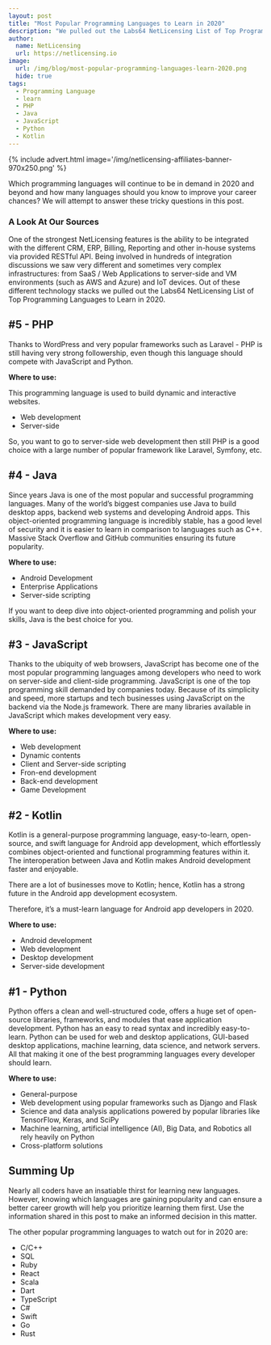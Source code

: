 ```yaml
---
layout: post
title: "Most Popular Programming Languages to Learn in 2020"
description: "We pulled out the Labs64 NetLicensing List of Top Programming Languages to Learn in 2020"
author:
  name: NetLicensing
  url: https://netlicensing.io
image:
  url: /img/blog/most-popular-programming-languages-learn-2020.png
  hide: true
tags:
  - Programming Language
  - learn
  - PHP
  - Java
  - JavaScript
  - Python
  - Kotlin
---
```


{% include advert.html image='/img/netlicensing-affiliates-banner-970x250.png' %}

Which programming languages will continue to be in demand in 2020 and beyond and how many languages should you know to improve your career chances?
We will attempt to answer these tricky questions in this post.

### A Look At Our Sources

One of the strongest NetLicensing features is the ability to be integrated with the different CRM, ERP, Billing, Reporting and other in-house systems via provided RESTful API.
Being involved in hundreds of integration discussions we saw very different and sometimes very complex infrastructures: from SaaS / Web Applications to server-side and VM environments (such as AWS and Azure) and IoT devices.
Out of these different technology stacks we pulled out the Labs64 NetLicensing List of Top Programming Languages to Learn in 2020.

## #5 - PHP

Thanks to WordPress and very popular frameworks such as Laravel - PHP is still having very strong followership, even though this language should compete with JavaScript and Python.

**Where to use:**

This programming language is used to build dynamic and interactive websites.

- Web development
- Server-side

So, you want to go to server-side web development then still PHP is a good choice with a large number of popular framework like Laravel, Symfony, etc.

## #4 - Java

Since years Java is one of the most popular and successful programming languages.
Many of the world’s biggest companies use Java to build desktop apps, backend web systems and developing Android apps.
This object-oriented programming language is incredibly stable, has a good level of security and it is easier to learn in comparison to languages such as C++.
Massive Stack Overflow and GitHub communities ensuring its future popularity.

**Where to use:**

- Android Development
- Enterprise Applications
- Server-side scripting

If you want to deep dive into object-oriented programming and polish your skills, Java is the best choice for you.

## #3 - JavaScript

Thanks to the ubiquity of web browsers, JavaScript has become one of the most popular programming languages among developers who need to work on server-side and client-side programming.
JavaScript is one of the top programming skill demanded by companies today.
Because of its simplicity and speed, more startups and tech businesses using JavaScript on the backend via the Node.js framework.
There are many libraries available in JavaScript which makes development very easy.

**Where to use:**

- Web development
- Dynamic contents
- Client and Server-side scripting
- Fron-end development
- Back-end development
- Game Development

## #2 - Kotlin

Kotlin is a general-purpose programming language, easy-to-learn, open-source, and swift language for Android app development, which effortlessly combines object-oriented and functional programming features within it.
The interoperation between Java and Kotlin makes Android development faster and enjoyable.

There are a lot of businesses move to Kotlin; hence, Kotlin has a strong future in the Android app development ecosystem.

Therefore, it’s a must-learn language for Android app developers in 2020.

**Where to use:**

- Android development
- Web development
- Desktop development
- Server-side development

## #1 - Python

Python offers a clean and well-structured code, offers a huge set of open-source libraries, frameworks, and modules that ease application development.
Python has an easy to read syntax and incredibly easy-to-learn.
Python can be used for web and desktop applications, GUI-based desktop applications, machine learning, data science, and network servers.
All that making it one of the best programming languages every developer should learn.

**Where to use:**

- General-purpose
- Web development using popular frameworks such as Django and Flask
- Science and data analysis applications powered by popular libraries like TensorFlow, Keras, and SciPy
- Machine learning, artificial intelligence (AI), Big Data, and Robotics all rely heavily on Python
- Cross-platform solutions

## Summing Up

Nearly all coders have an insatiable thirst for learning new languages. However, knowing which languages are gaining popularity and can ensure a better career growth will help you prioritize learning them first.
Use the information shared in this post to make an informed decision in this matter.


The other popular programming languages to watch out for in 2020 are:
- C/C++
- SQL
- Ruby
- React
- Scala
- Dart
- TypeScript
- C#
- Swift
- Go
- Rust
